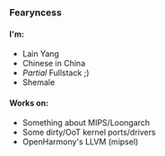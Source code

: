 ### Fearyncess

#### I'm:
- Lain Yang
- Chinese in China
- *Partial* Fullstack ;)
- Shemale


#### Works on:
- Something about MIPS/Loongarch
- Some dirty/OoT kernel ports/drivers
- OpenHarmony's LLVM (mipsel)
